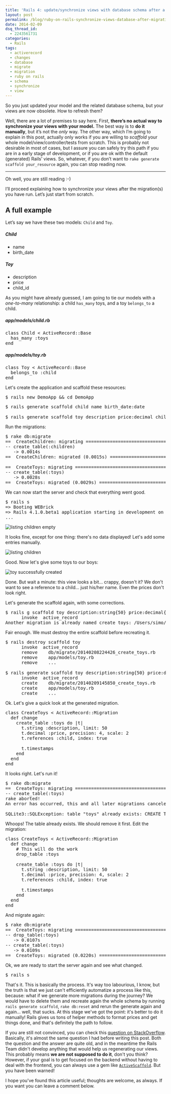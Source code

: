 ```yaml
---
title: 'Rails 4: update/synchronize views with database schema after a migration'
layout: post
permalink: /blog/ruby-on-rails-synchronize-views-database-after-migration/
date: 2014-02-09
dsq_thread_id:
  - 2243561731
categories:
  - Rails
tags:
  - activerecord
  - changes
  - database
  - migrate
  - migration
  - ruby on rails
  - schema
  - synchronize
  - view
---
```


<p>
  So you just updated your model and the related database schema, but your views are now obsolete. How to refresh them?
</p>

<p>
  Well, there are a lot of premises to say here. First, <strong>there&#8217;s no actual way to synchronize your views with your model.</strong> The best way is to <strong>do it manually</strong>, but it&#8217;s not the <em>only</em> way. The other way, which I&#8217;m going to explain in this post, actually only works if you are willing to <em>scaffold</em> your whole model/view/controller/tests from scratch. This is probably not desirable in most of cases, but I assure you can safely try this path if you are in a early stage of development, or if you are ok with the default (generated) Rails&#8217; views. So, whatever, if you don&#8217;t want to <code>rake generate scaffold your_resource</code> again, you can stop reading now.
</p>

<hr />

<p>
  Oh well, you are still reading :-)
</p>

<p>
  I&#8217;ll proceed explaining how to synchronize your views after the migration(s) you have run. Let&#8217;s just start from scratch.
</p>

<h2>
  A full example
</h2>

<p>
  Let&#8217;s say we have these two models: <code>Child</code> and <code>Toy</code>.
</p>

<h5>
  Child
</h5>

<ul>
  <li>
    name
  </li>
  <li>
    birth_date
  </li>
</ul>

<h5>
  Toy
</h5>

<ul>
  <li>
    description
  </li>
  <li>
    price
  </li>
  <li>
    child_id
  </li>
</ul>

<p>
  As you might have already guessed, I am going to tie our models with a <em>one-to-many</em> relationship: a child <code>has_many</code> toys, and a toy <code>belongs_to</code> a child.
</p>

<h5>
  app/models/child.rb
</h5>

<pre>
class Child &lt; ActiveRecord::Base
  has_many :toys
end
</pre>

<h5>
  app/models/toy.rb
</h5>

<pre>
class Toy &lt; ActiveRecord::Base
  belongs_to :child
end
</pre>

<p>
  Let's create the application and scaffold these resources:
</p>

<pre>$ rails new DemoApp &#038;&#038; cd DemoApp</pre>

<pre>
$ rails generate scaffold child name birth_date:date

$ rails generate scaffold toy description price:decimal child:references
</pre>

<p>
  Run the migrations:
</p>

<pre>
$ rake db:migrate
==  CreateChildren: migrating =================================================
-- create_table(:children)
   -> 0.0014s
==  CreateChildren: migrated (0.0015s) ========================================

==  CreateToys: migrating =====================================================
-- create_table(:toys)
   -> 0.0028s
==  CreateToys: migrated (0.0029s) ============================================
</pre>

<p>
  We can now start the server and check that everything went good.
</p>

<pre>
$ rails s
=> Booting WEBrick
=> Rails 4.1.0.beta1 application starting in development on http://0.0.0.0:3000
...
</pre>

<img src="/images/1-listing-children.png" alt="listing children empty" />

<p>
  It looks fine, except for one thing: there's no data displayed! Let's add some entries manually.
</p>

<img src="/images/2-listing-children.png" alt="listing children" />

<p>
  Good. Now let's give some toys to our boys:
</p>

<img src="/images/3-toy-created.png" alt="toy successfully created" />

<p>
  Done. But wait a minute: this view looks a bit... crappy, doesn't it? We don't want to see a reference to a child... just his/her name. Even the prices don't look right.
</p>

<p>
  Let's generate the scaffold again, with some corrections.
</p>

<pre>$ rails g scaffold toy description:string{50} price:decimal{4,2}
      invoke  active_record
Another migration is already named create_toys: /Users/simo/Projects/DemoApp/db/migrate/20140209145850_create_toys.rb. Use --force to remove the old migration file and replace it.</pre>

<p>
  Fair enough. We must destroy the entire scaffold before recreating it.
</p>

<pre>$ rails destroy scaffold toy
      invoke  active_record
      remove    db/migrate/20140208224426_create_toys.rb
      remove    app/models/toy.rb
      remove    ...

$ rails generate scaffold toy description:string{50} price:decimal{4,2} child:references
      invoke  active_record
      create    db/migrate/20140209145850_create_toys.rb
      create    app/models/toy.rb
      create    ...
</pre>

<p>
  Ok. Let's give a quick look at the generated migration.
</p>

<pre>
class CreateToys &lt; ActiveRecord::Migration
  def change
    create_table :toys do |t|
      t.string :description, limit: 50
      t.decimal :price, precision: 4, scale: 2
      t.references :child, index: true

      t.timestamps
    end
  end
end
</pre>

<p>
  It looks right. Let's run it!
</p>

<pre>$ rake db:migrate
==  CreateToys: migrating =====================================================
-- create_table(:toys)
rake aborted!
An error has occurred, this and all later migrations canceled:

SQLite3::SQLException: table "toys" already exists: CREATE TABLE "toys" ("id" INTEGER PRIMARY KEY AUTOINCREMENT NOT NULL, "description" varchar(50), "price" decimal(4,2), "child_id" integer, "created_at" datetime, "updated_at" datetime) /Users/simo/.rvm/gems/ruby-2.0.0-p353/gems/sqlite3-1.3.8/lib/sqlite3/database.rb:91:in `initialize'</pre>

<p>
  Whoops! The table already exists. We should remove it first. Edit the migration:
</p>

<pre>
class CreateToys &lt; ActiveRecord::Migration
  def change
    # This will do the work
    drop_table :toys

    create_table :toys do |t|
      t.string :description, limit: 50
      t.decimal :price, precision: 4, scale: 2
      t.references :child, index: true

      t.timestamps
    end
  end
end
</pre>

<p>
  And migrate again:
</p>

<pre>$ rake db:migrate
==  CreateToys: migrating =====================================================
-- drop_table(:toys)
   -> 0.0107s
-- create_table(:toys)
   -> 0.0109s
==  CreateToys: migrated (0.0220s) ============================================</pre>

<p>
  Ok, we are ready to start the server again and see what changed.
</p>

<pre>$ rails s</pre>

<p>
  That's it. This is basically the process. It's way too labourious, I know, but the truth is that we just can't efficiently automatize a process like this, because: what if we generate more migrations during the journey? We would have to delete them and recreate again the whole schema by running <code>rails generate scaffold</code>, <code>rake db:reset</code> and rerun the generate again and again... well, that sucks. At this stage we've got the point: it's better to do it manually! Rails gives us tons of helper methods to format prices and get things done, and that's definitely the path to follow.
</p>

<p>
  If you are still not convinced, you can check this <a href="https://stackoverflow.com/questions/1732135/question-regarding-rails-migration-and-synchronizing-views" target="_blank">question on StackOverflow</a>. Basically, it's almost the same question I had before writing this post. Both the question and the answer are quite old, and in the meantime the Rails Team didn't develop anything that would help us regenerating our views. This probably means <strong>we are not supposed to do it</strong>, don't you think? However, if your goal is to get focused on the backend without having to deal with the frontend, you can always use a gem like <a href="https://github.com/activescaffold/active_scaffold" title="Save time and headaches, and create a more easily maintainable set of pages, with ActiveScaffold. ActiveScaffold handles all your CRUD (create, read, update, delete) user interface needs, leaving you more time to focus on more challenging (and interesting!) problems." target="_blank"><code>ActiveScaffold</code></a>. But you have been warned!
</p>

<p>
  I hope you've found this article useful; thoughts are welcome, as always. If you want you can leave a comment below.
</p>
